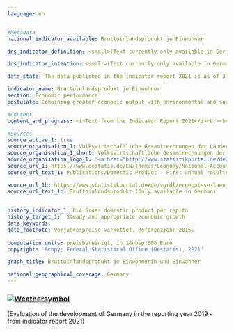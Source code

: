 ```yaml
---
language: en    


#Metadata    
national_indicator_available: Bruttoinlandsprodukt je Einwohner    

dns_indicator_definition: <small>(Text currently only available in German) </small>Der Indikator zeigt das preisbereinigte Bruttoinlandsprodukt (BIP) je Einwohnerin bzw. Einwohner in Deutschland auf Basis des Jahres 2015. Das BIP misst den Wert der im Inland erwirtschafteten Leistung; als Einwohnerinnen und Einwohner gelten dabei alle Personen, die in Deutschland ihren ständigen Wohnsitz haben.    

dns_indicator_intention: <small>(Text currently only available in German) </small>Zwischen der Entwicklung des Bruttoinlandprodukts und den anderen Indikatoren der Nachhaltigkeitsstrategie gibt es vielfältige Beziehungen. So spielen soziale Faktoren wie die Bevölkerungsstruktur, das Arbeitskräfteangebot, das Bildungssystem sowie der soziale Zusammenhalt in der Gesellschaft eine wichtige Rolle für die internationale Wettbewerbsfähigkeit der Wirtschaft. Das BIP gilt als wichtiger Indikator für Konjunktur und Wachstum einer Volkswirtschaft, folglich ist das Ziel ein stetiges und angemessenes Wachstum.    

data_state: The data published in the indicator report 2021 is as of 31.12.2020. The data shown on the DNS-Online-Platform is updated regularly, so that more current data may be available online than published in the indicator report 2021.    

indicator_name: Bruttoinlandsprodukt je Einwohner    
section: Economic performance    
postulate: Combining greater economic output with environmental and social responsibility    

#Content    
content_and_progress: <i>Text from the Indicator Report 2021</i><br><br><small>(Text currently only available in German) </small>Das BIP ist Ausdruck der gesamten im Inland entstandenen Wirtschaftsleistung einer Berichtsperiode. Dabei werden vor allem auf Märkten gehandelte sowie staatliche Waren und Dienstleistungen betrachtet. Das BIP wird vierteljährlich und jährlich vom Statistischen Bundesamt nach international harmonisierten Regeln und Standards, wie dem Europäischen System Volkswirtschaftlicher Gesamtrechnungen (ESVG), ermittelt. Aufgrund der frühen Rechentermine stehen viele notwendige Basisdaten nicht rechtzeitig zum ersten Veröffentlichungstermin zur Verfügung. Stattdessen beruht die Erstveröffentlichung noch zu einem erheblichen Teil auf Indikatoren und Schätzungen. Fehlende Angaben werden zunächst (hinzu-)geschätzt oder fortgeschrieben. Die Datenbasis wird später durch zusätzliche Statistiken verbessert, die sukzessive in die Berechnungen eingehen. Erst nach rund vier Jahren liegen nahezu alle notwendigen Basisstatistiken vor und die Daten gelten als „endgültig“.<br><br>Das BIP ist eine zentrale Größe der Volkswirtschaftlichen Gesamtrechnungen (VGR). Die VGR sind die Zusammenfassung mehrerer Rechnungen, die das wirtschaftliche Geschehen einer Periode darstellen. Die Ergebnisse werden in Form eines geschlossenen Kontensystems ermittelt und in Tabellen dargestellt. Die Berechnungen der VGR wurden zuletzt im Rahmen ihrer Generalrevision 2019 turnusmäßig überprüft und überarbeitet sowie auf das Referenzjahr 2015 umgestellt. Für das reale Bruttoinlandsprodukt insgesamt ergaben sich dadurch neue Veränderungsraten. Das konjunkturelle Gesamtbild hat sich durch die Revision aber nicht geändert.<br><br>Das BIP ist nicht dafür konzipiert, die Gesamtheit aller gesellschaftlichen Aspekte der Wohlfahrtsmessung abzubilden. Um darüber hinaus auch diese zu erfassen, bedarf es weiterer Indikatoren, die speziell für diese Zwecke konstruiert sind. Hierzu zählen unter anderem die Umweltökonomischen Gesamtrechnungen, die die Wechselbeziehungen zwischen Wirtschaft und Umwelt darstellen, oder Indikatoren wie unentgeltliche Arbeit in privaten Haushalten. Auch die Verteilung von Einkommen (und Vermögen) auf unterschiedliche Bevölkerungsgruppen wird vom BIP nicht abgebildet.<br><br>Die Veränderung von Bestandsgrößen wird beim BIP nicht erfasst – mit Ausnahme des Kapitalstocks durch die Berechnung von Investitionen und Abschreibungen. Zentrale wirtschaftliche Größen wie Bestände und Qualitäten des Humankapitals (etwa Bildung, Gesundheit), des Sozialkapitals (etwa Sicherheit, Integration) und des Naturkapitals (etwa Ressourcen, Ökosysteme) bleiben ausgeblendet. Aussagen, ob das BIP und sein Wachstum zur Kapitalerhaltung in einem umfassenden Sinn gedient haben, sind somit nicht möglich. Damit können anhand des BIP keine Aussagen zur Nachhaltigkeit des wirtschaftlichen Wachstums getroffen werden.<br><br>Basis für die Berechnung des BIP je Einwohnerin und Einwohner sind die auf den Zensus 2011 zurückgerechneten und fortgeschriebenen durchschnittlichen Bevölkerungszahlen des Statistischen Bundesamtes.<br><br>Zwischen 1991 und 2019 hat sich das BIP je Einwohnerin und Einwohner preisbereinigt um insgesamt 40,2&nbsp;% erhöht. Nach einem kräftigen Wachstum von durchschnittlich 2,8&nbsp;% im Zeitraum 2005 bis 2008 gegenüber dem jeweiligen Vorjahr ist das BIP je Einwohnerin und Einwohner im Jahr 2009 in Folge der weltweiten Finanzmarkt- und Wirtschaftskrise gegenüber dem Vorjahr um 5,4&nbsp;% gesunken. Danach erholte sich die wirtschaftliche Leistung wieder und das BIP überstieg 2011 wieder das Niveau von 2008. Wird die Entwicklung von durchschnittlich 1,2&nbsp;% der letzten fünf Jahre betrachtet, so hat sich der Indikator in eine positive Richtung entwickelt. Im Jahr 2019 lag der Wert bei etwa 39&nbsp;000 Euro je Einwohnerin und Einwohner.    

#Sources    
source_active_1: true
source_organisation_1: Volkswirtschaftliche Gesamtrechnungen der Länder
source_organisation_1_short: Volkswirtschaftliche Gesamtrechnungen der Länder
source_organisation_logo_1: '<a href="http://www.statistikportal.de/de/veroeffentlichungen/volkswirtschaftliche-gesamtrechnungen-der-laender"><img src="https://g205sdgs.github.io/sdg-indicators/public/LogosEn/vwgdl.png" alt=" Volkswirtschaftliche Gesamtrechnungen der Länder" title="Click here to visit the homepage of the organization" style="border: transparent"/></a>'
source_url_1: https://www.destatis.de/EN/Themes/Economy/National-Accounts-Domestic-Product/_node.html#sprg241174                        
source_url_text_1: Publications/Domestic Product - First annual results                        

source_url_1b: https://www.statistikportal.de/de/vgrdl/ergebnisse-laenderebene/bruttoinlandsprodukt-bruttowertschoepfung                        
source_url_text_1b: Bruttoinlandsprodukt (Only available in German)                        
    

history_indicator_1: 8.4 Gross domestic product per capita                    
history_target_1:  Steady and appropriate economic growth    
data_keywords:    
data_footnote: Vorjahrespreise verkettet, Referenzjahr 2015.    
    
computation_units: preisbereinigt, in 1&nbsp;000 Euro    
copyright: '&copy; Federal Statistical Office (Destatis), 2021'    

graph_title: Bruttoinlandsprodukt je Einwohnerin und Einwohner    

national_geographical_coverage: Germany    
---    
```

<div>
  <div class="my-header">
    <h3>
      <a href="https://sustainabledevelopment-deutschland.github.io/en/status/"><img src="https://g205sdgs.github.io/sdg-indicators/public/Wettersymbole/Sonne.png" title="If the trend continues, the target value will be met or the difference between the target value and the current value will be less than 5&nbsp;%" alt="Weathersymbol" />
      </a>
    </h3>
  </div>
  <div class="my-header-note">
    <span> (Evaluation of the development of Germany in the reporting year 2019 - from indicator report 2021)</span>
  </div>
</div>